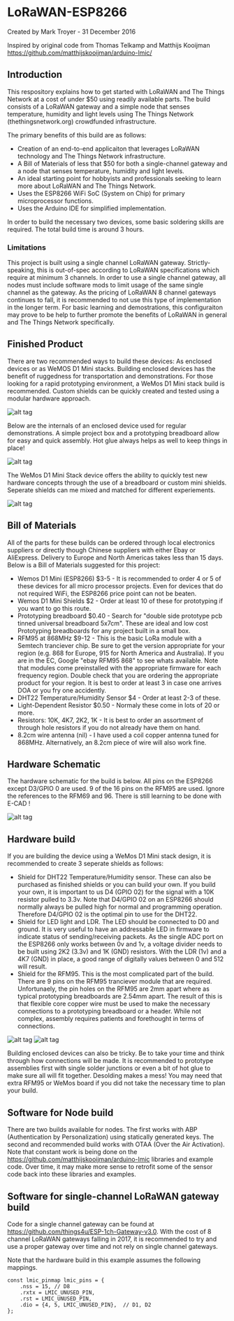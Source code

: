 # LoRaWAN-ESP8266

Created by Mark Troyer  -  31 December 2016

Inspired by original code from Thomas Telkamp and Matthijs Kooijman  https://github.com/matthijskooijman/arduino-lmic/

## Introduction
This respository explains how to get started with LoRaWAN and The Things Network at a cost of under $50 using readily available parts.   The build consists of a LoRaWAN gateway and a simple node that senses temperature, humidity and light levels using The Things Network (thethingsnetwork.org) crowdfunded infrastructure.

The primary benefits of this build are as follows:

- Creation of an end-to-end applicaiton that leverages LoRaWAN technology and The Things Network infrastructure.
- A Bill of Materials of less that $50 for both a single-channel gateway and a node that senses temperature, humidity and light levels.
- An ideal starting point for hobbyists and professionals seeking to learn more about LoRaWAN and The Things Network.
- Uses the ESP8266 WiFi SoC (System on Chip) for primary microprocessor functions.
- Uses the Arduino IDE for simplified implementation.

In order to build the necessary two  devices, some basic soldering skills are required.  The total build time is around 3 hours.

### Limitations
This project is built using a single channel LoRaWAN gateway. Strictly-speaking, this is out-of-spec according to LoRaWAN specifications which require at minimum 3 channels.   In order to use a single channel gateway, all nodes must include software mods to limit usage of the same single channel as the gateway.   As the pricing of LoRaWAN 8 channel gateways continues to fall, it is recommended to not use this type of implementation in the longer term.  For basic learning and demostrations, this configuraiton may prove to be help to further promote the benefits of LoRaWAN in general and The Things Network specifically.

## Finished Product
There are two recommended ways to build these devices:  As enclosed devices or as WeMOS D1 Mini stacks.  Building enclosed devices has the benefit of ruggedness for transportation and demonstrations.  For those looking for a rapid prototyping environment, a WeMos D1 Mini stack build is recommended.  Custom shields can be quickly created and tested using a modular hardware approach.  

![alt tag](20170101_142816.jpg)

Below are the internals of an enclosed device used for regular demonstrations.  A simple project box and a prototyping breadboard allow for easy and quick assembly.   Hot glue always helps as well to keep things in place!

![alt tag](20161231_130806.jpg)

The WeMos D1 Mini Stack device offers the ability to quickly test new hardware concepts through the use of a breadboard or custom mini shields.  Seperate shields can me mixed and matched for different experiements. 

![alt tag](20161231_131910.jpg)


## Bill of Materials
All of the parts for these builds can be ordered through local electronics suppliers or directly though Chinese suppliers with either Ebay or AliExpress. Delivery to Europe and North Americas takes less than 15 days.  Below is a Bill of Materials suggested for this project:

- Wemos D1 Mini (ESP8266) $3-5 - It is recommended to order 4 or 5 of these devices for all micro processor projects.  Even for devices that do not required WiFi, the ESP8266 price point can not be beaten.  
- Wemos D1 Mini Shields $2 - Order at least 10 of these for prototyping if you want to go this route.
- Prototyping breadboard $0.40 - Search for "double side prototype pcb tinned universal breadboard 5x7cm".  These are ideal and low cost Prototyping breadboards for any project built in a small box.  
- RFM95 at 868MHz $9-12 - This is the basic LoRa module with a Semtech tranciever chip.  Be sure to get the version appropriate for your region (e.g. 868 for Europe, 915 for North America and Australia).  If you are in the EC, Google "ebay RFM95 868" to see whats available.  Note that modules come preinstalled with the appropriate firmware for each frequency region.   Double check that you are ordering the appropriate product for your region.  It is best to order at least 3 in case one arrives DOA or you fry one accidently.
- DHT22 Temperature/Humidity Sensor $4 - Order at least 2-3 of these.
- Light-Dependent Resistor $0.50 - Normaly these come in lots of 20 or more.
- Resistors: 10K, 4K7, 2K2, 1K -  It is best to order an assortment of through hole resistors if you do not already have them on hand.
- 8.2cm wire antenna (nil) - I have used a coil copper antenna tuned for 868MHz.  Alternatively, an 8.2cm piece of wire will also work fine.

## Hardware Schematic
The hardware schematic for the build is below.   All pins on the ESP8266 except D3/GPIO 0 are used.   9 of the 16 pins on the RFM95 are used.  Ignore the references to the RFM69 and 96.   There is still learning to be done with E-CAD !

![alt tag](LoRaWANTTNNode_schem.jpg)

## Hardware build

If you are building the device using a WeMos D1 Mini stack design, it is recommended to create 3 seperate shields as follows:

- Shield for DHT22 Temperature/Humidity sensor.  These can also be purchased as finished shields or you can build your own.   If you build your own, it is important to us D4 (GPIO 02) for the signal with a 10K resistor pulled to 3.3v.   Note that D4/GPIO 02 on an ESP8266 should normally always be pulled high for normal and programming operation.   Therefore D4/GPIO 02 is the optimal pin to use for the DHT22.
- Shield for LED light and LDR.   The LED should be connected to D0 and ground.  It is very useful to have an addressable LED in firmware to indicate status of sending/receiving packets.  As the single ADC port on the ESP8266 only works between 0v and 1v, a voltage divider needs to be built using 2K2 (3.3v) and 1K (GND) resistors.  With the LDR (1v) and a 4K7 (GND) in place, a good range of digitally values between 0 and 512 will result.
- Shield for the RFM95.  This is the most complicated part of the build.  There are 9 pins on the RFM95 tranciever module that are required.  Unfortunaely, the pin holes on the RFM95 are 2mm apart where as typical prototyping breadboards are 2.54mm apart.  The result of this is that flexible core copper wire must be used to make the necessary connections to a prototyping breadboard or a header.  While not complex, assembly requires patients and forethought in terms of connections.  

![alt tag](20170101_143750.jpg)
![alt tag](20170101_143250.jpg)

Building enclosed devices can also be tricky.  Be to take your time and think through how connections will be made.   It is recommended to prototype assemblies first with single solder junctions or even a bit of hot glue to make sure all will fit together.  Desolding makes a mess!   You may need that extra RFM95 or WeMos board if you did not take the necessary time to plan your build.

## Software for Node build

There are two builds available for nodes.  The first works with ABP (Authentication by Personalization) using statically generated keys.   The second and recommended build works with OTAA (Over the Air Activation).  Note that constant work is being done on the https://github.com/matthijskooijman/arduino-lmic libraries and example code.   Over time, it may make more sense to retrofit some of the sensor code back into these libraries and examples.

## Software for single-channel LoRaWAN gateway build

Code for a single channel gateway can be found at https://github.com/things4u/ESP-1ch-Gateway-v3.0.   With the cost of 8 channel LoRaWAN gateways falling in 2017, it is recommended to try and use a proper gateway over time and not rely on single channel gateways.

Note that the hardware build in this example assumes the following mappings.
```
const lmic_pinmap lmic_pins = {
    .nss = 15, // D8
    .rxtx = LMIC_UNUSED_PIN,
    .rst = LMIC_UNUSED_PIN,
    .dio = {4, 5, LMIC_UNUSED_PIN},  // D1, D2
};
```

